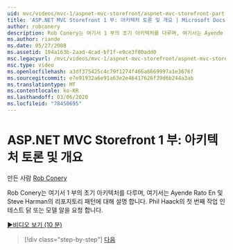 ```yaml
---
uid: mvc/videos/mvc-1/aspnet-mvc-storefront/aspnet-mvc-storefront-part-1-architectural-discussion-and-overview
title: 'ASP.NET MVC Storefront 1 부: 아키텍처 토론 및 개요 | Microsoft Docs'
author: robconery
description: Rob Conery는 여기서 1 부의 초기 아키텍처를 다루며, 여기서는 Ayende Rato En 및 Steve Harman의 리포지토리 패턴에 대해 설명 합니다. 또한 Phil를 요청 합니다.
ms.author: riande
ms.date: 05/27/2008
ms.assetid: 194a163b-2aad-4cad-bf1f-e9ce3f80add0
msc.legacyurl: /mvc/videos/mvc-1/aspnet-mvc-storefront/aspnet-mvc-storefront-part-1-architectural-discussion-and-overview
msc.type: video
ms.openlocfilehash: a3df375425c4c79f1274f466a6669997a1e3676f
ms.sourcegitcommit: e7e91932a6e91a63e2e46417626f39d6b244a3ab
ms.translationtype: MT
ms.contentlocale: ko-KR
ms.lasthandoff: 03/06/2020
ms.locfileid: "78450695"
---
```

# <a name="aspnet-mvc-storefront-part-1-architectural-discussion-and-overview"></a>ASP.NET MVC Storefront 1 부: 아키텍처 토론 및 개요

만든 사람 [Rob Conery](https://github.com/robconery)

Rob Conery는 여기서 1 부의 초기 아키텍처를 다루며, 여기서는 Ayende Rato En 및 Steve Harman의 리포지토리 패턴에 대해 설명 합니다. Phil Haack의 첫 번째 작업 인 테스트 닭 또는 모델 알을 요청 합니다.

[&#9654;비디오 보기 (10 분)](https://channel9.msdn.com/Blogs/ASP-NET-Site-Videos/aspnet-mvc-storefront-part-1-architectural-discussion-and-overview)

> [!div class="step-by-step"]
> [다음](aspnet-mvc-storefront-part-2-the-repository-pattern.md)
